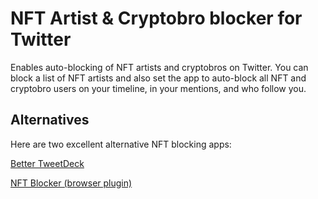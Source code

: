 # NFT Artist & Cryptobro blocker for Twitter

Enables auto-blocking of NFT artists and cryptobros on Twitter. You can block a list of NFT artists and also set the app to auto-block all NFT and cryptobro users on your timeline, in your mentions, and who follow you.

## Alternatives

Here are two excellent alternative NFT blocking apps:

[Better TweetDeck](https://chrome.google.com/webstore/detail/better-tweetdeck/micblkellenpbfapmcpcfhcoeohhnpob?hl=en)

[NFT Blocker (browser plugin)](https://github.com/mcclure/NFTBlocker)

